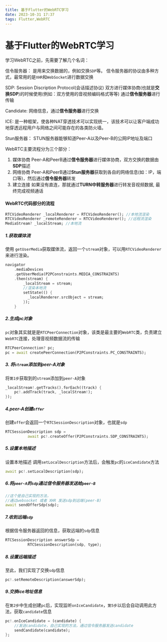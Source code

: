 ```yaml
---
title: 基于Flutter的WebRTC学习
date: 2023-10-31 17:37
tags: Flutter,WebRTC
---
```


# 基于Flutter的WebRTC学习

学习WebRTC之前，先需要了解几个名词：

信令服务器：
是用来交换数据的，例如交换`SDP`等。
信令服务器的协议由多种方式，最常用的是`XHR`和`WebSocket`进行数据交换

SDP:
Session Discription Protocol(会话描述协议)
双方进行媒体协商(也就是**交换SDP**)的时候使用(例如：双方使用的音视频编码格式等等)
通过**信令服务器**进行传输

Candidate:
网络信息，通过**信令服务器**进行交换

ICE:
是一种框架，使各种NAT穿透技术可以实现统一，该技术可以让客户端成功地穿透远程用户与网络之间可能存在的各类防火墙。

Stun服务器：
STUN服务器能够知道Peer-A以及Peer-B的公网IP地址及端口

WebRTC主要流程分为三个部分：

1. 媒体协商
Peer-A和PeerB通过**信令服务器**进行媒体协商，双方交换的数据由**SDP**描述
2. 网络协商
Peer-A和PeerB通过**Stun服务器**获取到各自的网络信息(如：IP，端口等)，然后通过**信令服务器**转发
3. 建立连接
如果没有直连，那就通过**TURN中转服务器**进行转发音视频数据, 最终完成视频通话

#### WebRTC代码部分的流程

```dart
RTCVideoRenderer _localRenderer = RTCVideoRenderer(); //本地流渲染
RTCVideoRenderer _remoteRenderer = RTCVideoRenderer(); //远程流渲染
MediaStream? _localStream; //本地流
```

##### 1.获取媒体流

使用 `getUserMedia`获取媒体流，返回一个`stream`对象，可以用`RTCVideoRenderer`来进行渲染。

```dart
navigator
    .mediaDevices
    .getUserMedia(P2PConstraints.MEDIA_CONSTRAINTS)
    .then(stream) {
        _localStream = stream;
        //渲染本地流
        setState(() {
          _localRenderer.srcObject = stream;
        });
    }
```

##### 2.生成pc对象

`pc`对象其实就是是`RTCPeerConnection`对象，该类是最主要的`WebRTC`类，负责建立`WebRTC`连接，处理音视频数据流的传输

```dart
RTCPeerConnection? pc;
pc = await createPeerConnection(P2PConstraints.PC_CONSTRAINTS);
```

##### 3. 将`stream`添加到peer-A对象

将`第1步`获取到的`stream`添加到`peer-A`对象

```dart
_localStream!.getTracks().forEach((track) {
    pc!.addTrack(track, _localStream!);
});
```

##### 4.peer-A创建`offer`

创建`offer`会返回一个`RTCSessionDescription`对象，也就是`sdp`
```dart
RTCSessionDescription sdp =
          await pc!.createOffer(P2PConstraints.SDP_CONSTRAINTS);
```

##### 5.设置本地描述

设置本地描述
调用`setLocalDescription`方法后，会触发`pc`的`iceCandidate`方法

```dart
await pc!.setLocalDescription(sdp);
```

##### 6.将`peer-A`的`sdp`通过信令服务器发送给`peer-B`

```dart
//这个是自己实现的方法，
//通过websocket 或者 XHR 发送sdp到远端(peer-B)
await sendOfferSdp(sdp);
```

##### 7.收到远端`sdp`

根据信令服务器返回的信息，获取远端的`sdp`信息

```dart
RTCSessionDescription answerSdp =
          RTCSessionDescription(sdp, type);
```

##### 8.设置远端描述

至此，我们实现了交换`sdp`信息

```dart
pc!.setRemoteDescription(answerSdp);
```

##### 9.交换ice地址信息

在`第2步`中生成创建`pc`后，实现监听`onIceCandidate`，`第5步`以后会自动调用此方法，获取`candidate`信息

```dart
pc!.onIceCandidate = (candidate) {
    //发送candidate，自己实现的方法，通过信令服务器发送candidate
    sendCandidate(candidate);
};
```